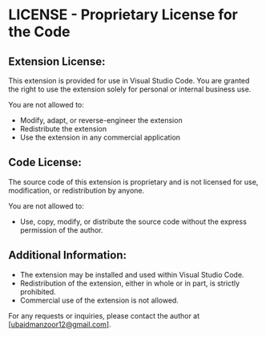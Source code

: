 # LICENSE - Proprietary License for the Code

## Extension License:

This extension is provided for use in Visual Studio Code. You are granted the right to use the extension solely for personal or internal business use.

You are not allowed to:

- Modify, adapt, or reverse-engineer the extension
- Redistribute the extension
- Use the extension in any commercial application

## Code License:

The source code of this extension is proprietary and is not licensed for use, modification, or redistribution by anyone.

You are not allowed to:

- Use, copy, modify, or distribute the source code without the express permission of the author.

## Additional Information:

- The extension may be installed and used within Visual Studio Code.
- Redistribution of the extension, either in whole or in part, is strictly prohibited.
- Commercial use of the extension is not allowed.

For any requests or inquiries, please contact the author at [ubaidmanzoor12@gmail.com].
